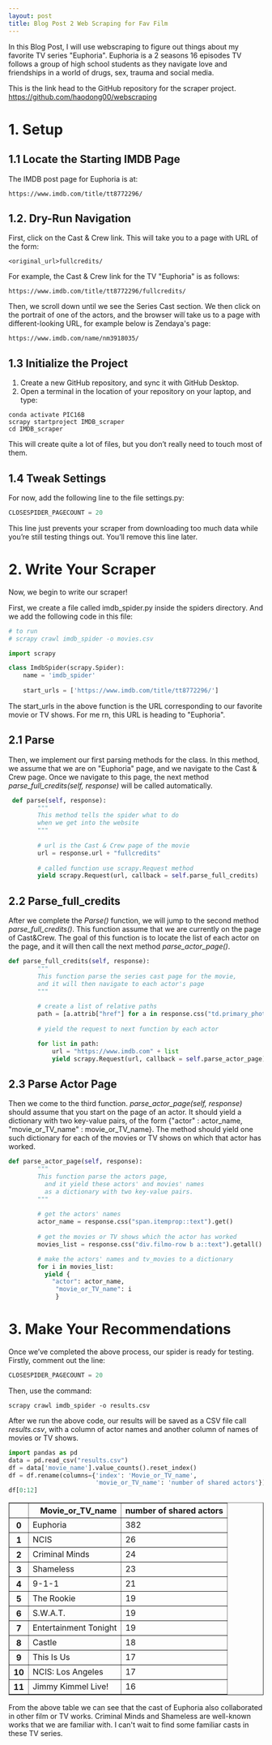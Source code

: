 ```yaml
---
layout: post
title: Blog Post 2 Web Scraping for Fav Film 
---
```

In this Blog Post, I will use webscraping to figure out things about my favorite TV series "Euphoria". Euphoria is a 2 seasons 16 episodes TV follows a group of high school students as they navigate love and friendships in a world of drugs, sex, trauma and social media. 

This is the link head to the GitHub repository for the scraper project.
https://github.com/haodong00/webscraping

<h1>1. Setup </h1>

<h2>1.1 Locate the Starting IMDB Page</h2>

The IMDB post page for Euphoria is at:

```
https://www.imdb.com/title/tt8772296/
```
<h2>1.2. Dry-Run Navigation</h2>
First, click on the Cast & Crew link. This will take you to a page with URL of the form:

```
<original_url>fullcredits/
```
For example, the Cast & Crew link for the TV "Euphoria" is as follows:

```
https://www.imdb.com/title/tt8772296/fullcredits/
```

Then, we scroll down until we see the Series Cast section. We then click on the portrait of one of the actors, and the browser will take us to a page with different-looking URL, for example below is Zendaya's page:

```
https://www.imdb.com/name/nm3918035/
```

<h2>1.3 Initialize the Project</h2>

1. Create a new GitHub repository, and sync it with GitHub Desktop.
2. Open a terminal in the location of your repository on your laptop, and type:

```
conda activate PIC16B
scrapy startproject IMDB_scraper
cd IMDB_scraper
```

This will create quite a lot of files, but you don’t really need to touch most of them.

<h2>1.4 Tweak Settings</h2>

For now, add the following line to the file settings.py:

```python
CLOSESPIDER_PAGECOUNT = 20
```

This line just prevents your scraper from downloading too much data while you’re still testing things out. You’ll remove this line later.

<h1>2. Write Your Scraper</h1>

Now, we begin to write our scraper!

First, we create a file called imdb_spider.py inside the spiders directory. And we add the following code in this file:

```python
# to run 
# scrapy crawl imdb_spider -o movies.csv

import scrapy

class ImdbSpider(scrapy.Spider):
    name = 'imdb_spider'
    
    start_urls = ['https://www.imdb.com/title/tt8772296/']
```

The start_urls in the above function is the URL corresponding to our favorite movie or TV shows. For me rn, this URL is heading to "Euphoria".

<h2>2.1 Parse</h2>

Then, we implement our first parsing methods for the class. In this method, we assume that we are on "Euphoria" page, and we navigate to the Cast & Crew page. Once we navigate to this page, the next method *parse_full_credits(self, response)* will be called automatically.

```python
 def parse(self, response):
        """
        This method tells the spider what to do 
        when we get into the website
        """
  
        # url is the Cast & Crew page of the movie
        url = response.url + "fullcredits"
  
        # called function use scrapy.Request method 
        yield scrapy.Request(url, callback = self.parse_full_credits)
```

<h2>2.2 Parse_full_credits</h2>

After we complete the *Parse()* function, we will jump to the second method
*parse_full_credits()*. This function assume that we are currently on the page of Cast&Crew. The goal of this function is to locate the list of each actor on the page, and it will then call the next method *parse_actor_page()*.

```python
def parse_full_credits(self, response):
        """
        This function parse the series cast page for the movie,
        and it will then navigate to each actor's page
        """
  
        # create a list of relative paths
        path = [a.attrib["href"] for a in response.css("td.primary_photo a")]
  
        # yield the request to next function by each actor

        for list in path:
            url = "https://www.imdb.com" + list
            yield scrapy.Request(url, callback = self.parse_actor_page)
```

<h2>2.3 Parse Actor Page </h2>

Then we come to the third function. *parse_actor_page(self, response)* should assume that you start on the page of an actor. It should yield a dictionary with two key-value pairs, of the form {"actor" : actor_name, "movie_or_TV_name" : movie_or_TV_name}. The method should yield one such dictionary for each of the movies or TV shows on which that actor has worked. 

```python
def parse_actor_page(self, response):
        """
        This function parse the actors page,
          and it yield these actors' and movies' names
          as a dictionary with two key-value pairs.
        """
  
        # get the actors' names
        actor_name = response.css("span.itemprop::text").get()
  
        # get the movies or TV shows which the actor has worked
        movies_list = response.css("div.filmo-row b a::text").getall()

        # make the actors' names and tv_movies to a dictionary
        for i in movies_list:
          yield {
            "actor": actor_name,
             "movie_or_TV_name": i
             }
```


<h1>3. Make Your Recommendations</h1>

Once we’ve completed the above process, our spider is ready for testing. Firstly, comment out the line:

```python
CLOSESPIDER_PAGECOUNT = 20
```

Then, use the command:
```
scrapy crawl imdb_spider -o results.csv
```
After we run the above code, our results will be saved as a CSV file call *results.csv*, with a column of actor names and another column of names of movies or TV shows.

```python
import pandas as pd
data = pd.read_csv("results.csv")
df = data['movie_name'].value_counts().reset_index()
df = df.rename(columns={'index': 'Movie_or_TV_name', 
                        'movie_or_TV_name': 'number of shared actors'})
df[0:12]
```

<div>
<style scoped>
    .dataframe tbody tr th:only-of-type {
        vertical-align: middle;
    }

    .dataframe tbody tr th {
        vertical-align: top;
    }

    .dataframe thead th {
        text-align: right;
    }
</style>
<table border="1" class="dataframe">
  <thead>
    <tr style="text-align: right;">
      <th></th>
      <th>Movie_or_TV_name</th>
      <th>number of shared actors</th>
    </tr>
  </thead>
  <tbody>
    <tr>
      <th>0</th>
      <td>Euphoria</td>
      <td>382</td>
    </tr>
    <tr>
      <th>1</th>
      <td>NCIS</td>
      <td>26</td>
    </tr>
    <tr>
      <th>2</th>
      <td>Criminal Minds</td>
      <td>24</td>
    </tr>
    <tr>
      <th>3</th>
      <td>Shameless</td>
      <td>23</td>
    </tr>
    <tr>
      <th>4</th>
      <td>9-1-1</td>
      <td>21</td>
    </tr>
    <tr>
      <th>5</th>
      <td>The Rookie</td>
      <td>19</td>
    </tr>
    <tr>
      <th>6</th>
      <td>S.W.A.T.</td>
      <td>19</td>
    </tr>
    <tr>
      <th>7</th>
      <td>Entertainment Tonight</td>
      <td>19</td>
    </tr>
    <tr>
      <th>8</th>
      <td>Castle</td>
      <td>18</td>
    </tr>
    <tr>
      <th>9</th>
      <td>This Is Us</td>
      <td>17</td>
    </tr>
    <tr>
      <th>10</th>
      <td>NCIS: Los Angeles</td>
      <td>17</td>
    </tr>
    <tr>
      <th>11</th>
      <td>Jimmy Kimmel Live!</td>
      <td>16</td>
    </tr>
  </tbody>
</table>
</div>

From the above table we can see that the cast of Euphoria also collaborated in other film or TV works. Criminal Minds and Shameless are well-known works that we are familiar with. I can't wait to find some familiar casts in these TV series.